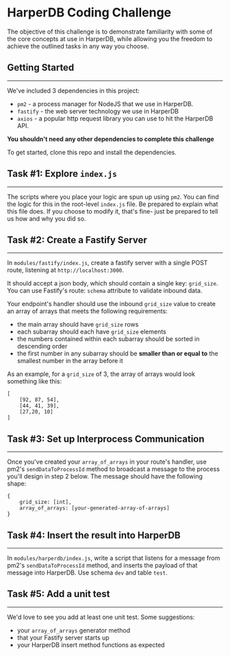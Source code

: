 # HarperDB Coding Challenge

The objective of this challenge is to demonstrate familiarity with some of the core concepts at use in HarperDB, while allowing you the freedom to achieve the outlined tasks in any way you choose. 

## Getting Started
***

We've included 3 dependencies in this project:

- `pm2` - a process manager for NodeJS that we use in HarperDB.
- `fastify` - the web server technology we use in HarperDB
- `axios` - a popular http request library you can use to hit the HarperDB API.

**You shouldn't need any other dependencies to complete this challenge**

To get started, clone this repo and install the dependencies.

## Task #1: Explore `index.js`
***

The scripts where you place your logic are spun up using `pm2`. You can find the logic for this in the root-level `index.js` file. Be prepared to explain what this file does. If you choose to modify it, that's fine- just be prepared to tell us how and why you did so.


## Task #2: Create a Fastify Server
***

In `modules/fastify/index.js`, create a fastify server with a single POST route, listening at `http://localhost:3000`. 

It should accept a json body, which should contain a single key: `grid_size`. You can use Fastify's route: `schema` attribute to validate inbound data.

Your endpoint's handler should use the inbound `grid_size` value to create an array of arrays that meets the following requirements:

- the main array should have `grid_size` rows
- each subarray should each have `grid_size` elements
- the numbers contained within each subarray should be sorted in descending order
- the first number in any subarray should be **smaller than or equal to** the smallest number in the array before it

As an example, for a `grid_size` of 3, the array of arrays would look something like this:

```
[
    [92, 87, 54],
    [44, 41, 39], 
    [27,20, 10]
]
```

## Task #3: Set up Interprocess Communication
***

Once you've created your `array_of_arrays` in your route's handler, use pm2's `sendDataToProcessId` method to broadcast a message to the process you'll design in step 2 below. The message should have the following shape:

```
{
    grid_size: [int],
    array_of_arrays: [your-generated-array-of-arrays]
}
```

## Task #4: Insert the result into HarperDB
***

In `modules/harperdb/index.js`, write a script that listens for a message from pm2's `sendDataToProcessId` method, and inserts the payload of that message into HarperDB. Use schema `dev` and table `test`.

## Task #5: Add a unit test
***

We'd love to see you add at least one unit test. Some suggestions:

- your `array_of_arrays` generator method
- that your Fastify server starts up
- your HarperDB insert method functions as expected
